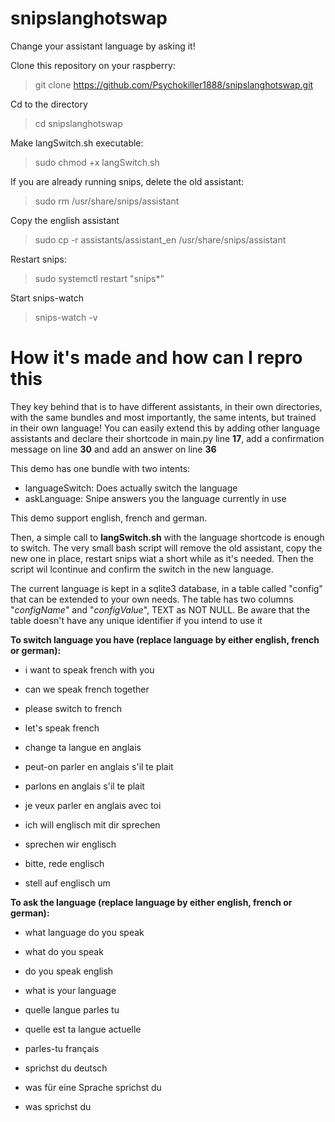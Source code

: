 # snipslanghotswap
Change your assistant language by asking it!

Clone this repository on your raspberry:
> git clone https://github.com/Psychokiller1888/snipslanghotswap.git

Cd to the directory
> cd snipslanghotswap

Make langSwitch.sh executable:
> sudo chmod +x langSwitch.sh

If you are already running snips, delete the old assistant:
> sudo rm /usr/share/snips/assistant

Copy the english assistant
> sudo cp -r assistants/assistant_en /usr/share/snips/assistant

Restart snips:
> sudo systemctl restart "snips*"

Start snips-watch
> snips-watch -v


# How it's made and how can I repro this

They key behind that is to have different assistants, in their own directories, with the same bundles and most importantly, the same intents, but trained in their own language! You can easily extend this by adding other language assistants and declare their shortcode in main.py line **17**, add a confirmation message on line **30** and add an answer on line **36**

This demo has one bundle with two intents:
- languageSwitch: Does actually switch the language
- askLanguage: Snipe answers you the language currently in use

This demo support english, french and german.

Then, a simple call to **langSwitch.sh** with the language shortcode is enough to switch. The very small bash script will remove the old assistant, copy the new one in place, restart snips wiat a short while as it's needed. Then the script wil lcontinue and confirm the switch in the new language.

The current language is kept in a sqlite3 database, in a table called "config" that can be extended to your own needs. The table has two columns "_configName_" and "_configValue_", TEXT as NOT NULL. Be aware that the table doesn't have any unique identifier if you intend to use it


__To switch language you have (replace language by either english, french or german):__

- i want to speak french with you
- can we speak french together
- please switch to french
- let's speak french

- change ta langue en anglais
- peut-on parler en anglais s'il te plait
- parlons en anglais s'il te plait
- je veux parler en anglais avec toi

- ich will englisch mit dir sprechen
- sprechen wir englisch
- bitte, rede englisch
- stell auf englisch um

__To ask the language (replace language by either english, french or german):__

- what language do you speak
- what do you speak
- do you speak english
- what is your language

- quelle langue parles tu
- quelle est ta langue actuelle
- parles-tu français

- sprichst du deutsch
- was für eine Sprache sprichst du
- was sprichst du

